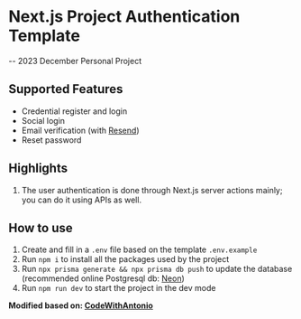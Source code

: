 # Next.js Project Authentication Template

-- 2023 December Personal Project

## Supported Features

- Credential register and login
- Social login
- Email verification (with [Resend](https://resend.com/))
- Reset password

## Highlights

1. The user authentication is done through Next.js server actions mainly; you can do it using APIs as well.

## How to use

1. Create and fill in a `.env` file based on the template `.env.example`
2. Run `npm i` to install all the packages used by the project
3. Run `npx prisma generate && npx prisma db push` to update the database (recommended online Postgresql db: [Neon](https://neon.tech/))
4. Run `npm run dev` to start the project in the dev mode

**Modified based on: [CodeWithAntonio](https://github.com/AntonioErdeljac/next-auth-v5-advanced-guide)**
